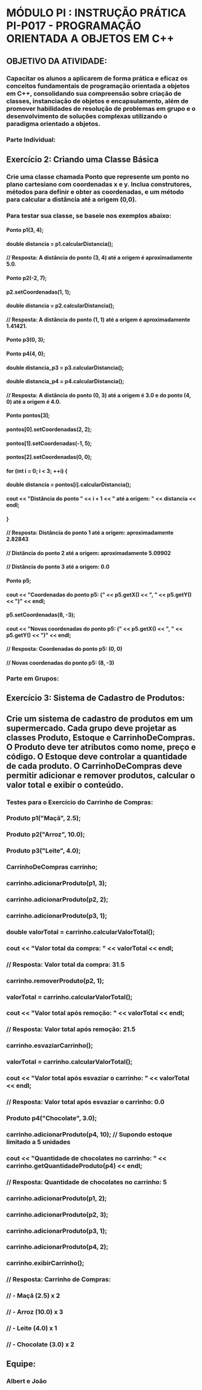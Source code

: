 # MÓDULO PI : INSTRUÇÃO PRÁTICA PI-P017 - PROGRAMAÇÃO ORIENTADA A OBJETOS EM C++

## OBJETIVO DA ATIVIDADE:

###  Capacitar os alunos a aplicarem de forma prática e eficaz os conceitos fundamentais de programação orientada a objetos em C++, consolidando sua compreensão sobre criação de classes, instanciação de objetos e encapsulamento, além de promover habilidades de resolução de problemas em grupo e o desenvolvimento de soluções complexas utilizando o paradigma orientado a objetos.

### Parte Individual:
## Exercício 2: Criando uma Classe Básica
### Crie uma classe chamada Ponto que represente um ponto no plano cartesiano com coordenadas x e y. Inclua construtores, métodos para definir e obter as coordenadas, e um método para calcular a distância até a origem (0,0). 
### Para testar sua classe, se baseie nos exemplos abaixo:

#### Ponto p1(3, 4);
#### double distancia = p1.calcularDistancia();
#### // Resposta: A distância do ponto (3, 4) até a origem é aproximadamente 5.0.

#### Ponto p2(-2, 7);
#### p2.setCoordenadas(1, 1);
#### double distancia = p2.calcularDistancia();
#### // Resposta: A distância do ponto (1, 1) até a origem é aproximadamente 1.41421.

#### Ponto p3(0, 3);
#### Ponto p4(4, 0);
#### double distancia_p3 = p3.calcularDistancia();
#### double distancia_p4 = p4.calcularDistancia();
#### // Resposta: A distância do ponto (0, 3) até a origem é 3.0 e do ponto (4, 0) até a origem é 4.0.

#### Ponto pontos[3];
#### pontos[0].setCoordenadas(2, 2);
#### pontos[1].setCoordenadas(-1, 5);
#### pontos[2].setCoordenadas(0, 0);

#### for (int i = 0; i < 3; ++i) {
 #### double distancia = pontos[i].calcularDistancia();
 #### cout << "Distância do ponto " << i + 1 << " até a origem: " << distancia << endl;
#### }
#### // Resposta: Distância do ponto 1 até a origem: aproximadamente 2.82843
#### // Distância do ponto 2 até a origem: aproximadamente 5.09902
#### // Distância do ponto 3 até a origem: 0.0

#### Ponto p5;
#### cout << "Coordenadas do ponto p5: (" << p5.getX() << ", " << p5.getY() << ")" << endl;
#### p5.setCoordenadas(8, -3);
#### cout << "Novas coordenadas do ponto p5: (" << p5.getX() << ", " << p5.getY() << ")" << endl;
#### // Resposta: Coordenadas do ponto p5: (0, 0)
#### // Novas coordenadas do ponto p5: (8, -3)



### Parte em Grupos:
## Exercício 3: Sistema de Cadastro de Produtos:
## Crie um sistema de cadastro de produtos em um supermercado. Cada grupo deve projetar as classes Produto, Estoque e CarrinhoDeCompras. O Produto deve ter atributos como nome, preço e código. O Estoque deve controlar a quantidade de cada produto. O CarrinhoDeCompras deve permitir adicionar e remover produtos, calcular o valor total e exibir o conteúdo.

### Testes para o Exercício do Carrinho de Compras:

### Produto p1("Maçã", 2.5);
### Produto p2("Arroz", 10.0);
### Produto p3("Leite", 4.0);

### CarrinhoDeCompras carrinho;
### carrinho.adicionarProduto(p1, 3);
### carrinho.adicionarProduto(p2, 2);
### carrinho.adicionarProduto(p3, 1);

### double valorTotal = carrinho.calcularValorTotal();
### cout << "Valor total da compra: " << valorTotal << endl;
### // Resposta: Valor total da compra: 31.5

### carrinho.removerProduto(p2, 1);
### valorTotal = carrinho.calcularValorTotal();
### cout << "Valor total após remoção: " << valorTotal << endl;
### // Resposta: Valor total após remoção: 21.5

### carrinho.esvaziarCarrinho();
### valorTotal = carrinho.calcularValorTotal();
### cout << "Valor total após esvaziar o carrinho: " << valorTotal << endl;
### // Resposta: Valor total após esvaziar o carrinho: 0.0

### Produto p4("Chocolate", 3.0);
### carrinho.adicionarProduto(p4, 10); // Supondo estoque limitado a 5 unidades
### cout << "Quantidade de chocolates no carrinho: " << carrinho.getQuantidadeProduto(p4) << endl;
### // Resposta: Quantidade de chocolates no carrinho: 5

### carrinho.adicionarProduto(p1, 2);
### carrinho.adicionarProduto(p2, 3);
### carrinho.adicionarProduto(p3, 1);
### carrinho.adicionarProduto(p4, 2);

### carrinho.exibirCarrinho();
### // Resposta: Carrinho de Compras:
### // - Maçã (2.5) x 2
### // - Arroz (10.0) x 3
### // - Leite (4.0) x 1
### // - Chocolate (3.0) x 2

## Equipe: 
### Albert e João